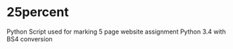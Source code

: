 # 25percent
Python Script used for marking 5 page website assignment
Python 3.4 with BS4 conversion
